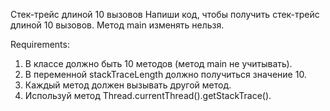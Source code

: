 Стек-трейс длиной 10 вызовов
Напиши код, чтобы получить стек-трейс длиной 10 вызовов. Метод main изменять нельзя.


Requirements:
1. В классе должно быть 10 методов (метод main не учитывать).
2. В переменной stackTraceLength должно получиться значение 10.
3. Каждый метод должен вызывать другой метод.
4. Используй метод Thread.currentThread().getStackTrace().
